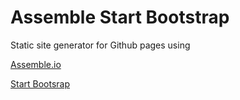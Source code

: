 # Assemble Start Bootstrap

Static site generator for Github pages using

[Assemble.io](http://assemble.io/)

[Start Bootsrap](https://startbootstrap.com/)
